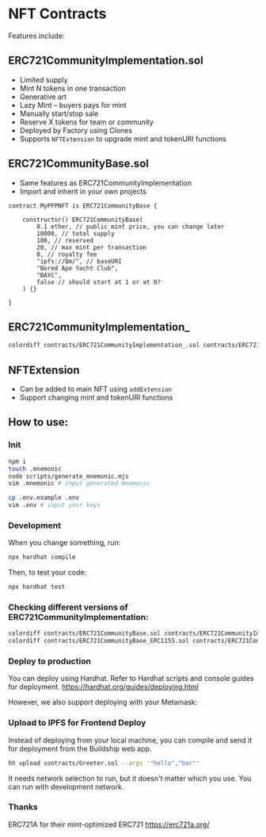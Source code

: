 # NFT Contracts

Features include:

## ERC721CommunityImplementation.sol
- Limited supply
- Mint N tokens in one transaction
- Generative art
- Lazy Mint – buyers pays for mint
- Manually start/stop sale
- Reserve X tokens for team or community
- Deployed by Factory using Clones
- Supports `NFTExtension` to upgrade mint and tokenURI functions

## ERC721CommunityBase.sol
- Same features as ERC721CommunityImplementation
- Import and inherit in your own projects

```solidity
contract MyPFPNFT is ERC721CommunityBase {

    constructor() ERC721CommunityBase(
        0.1 ether, // public mint price, you can change later
        10000, // total supply
        100, // reserved
        20, // max mint per transaction
        0, // royalty fee
        "ipfs://Qm/", // baseURI
        "Bored Ape Yacht Club", 
        "BAYC",
        false // should start at 1 or at 0?
    ) {}

}
```

## ERC721CommunityImplementation_

```bash
colordiff contracts/ERC721CommunityImplementation_.sol contracts/ERC721CommunityImplementation.sol
```

## NFTExtension
- Can be added to main NFT using `addExtension`
- Support changing mint and tokenURI functions

## How to use:

### Init

```bash
npm i
touch .mnemonic
node scripts/generate_mnemonic.mjs
vim .mnemonic # input generated mnemonic

cp .env.example .env
vim .env # input your keys
```

### Development

When you change something, run:

```bash
npx hardhat compile
```

Then, to test your code:

```bash
npx hardhat test
```

### Checking different versions of ERC721CommunityImplementation:

```bash
colordiff contracts/ERC721CommunityBase.sol contracts/ERC721CommunityImplementation.sol --context=1
colordiff contracts/ERC721CommunityBase_ERC1155.sol contracts/ERC721CommunityBase.sol --context=1
```

### Deploy to production

You can deploy using Hardhat. Refer to Hardhat scripts and console guides for deployment.
https://hardhat.org/guides/deploying.html

However, we also support deploying with your Metamask:

### Upload to IPFS for Frontend Deploy

Instead of deploying from your local machine, you can compile and send it for deployment from  the Buildship web app.

```bash
hh upload contracts/Greeter.sol --args '"hello","bar"'
```

It needs network selection to run, but it doesn't matter which you use. You can run with development network.

### Thanks

ERC721A for their mint-optimized ERC721 https://erc721a.org/
